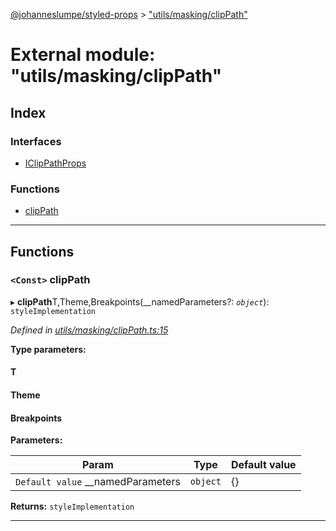 [@johanneslumpe/styled-props](../README.md) > ["utils/masking/clipPath"](../modules/_utils_masking_clippath_.md)

# External module: "utils/masking/clipPath"

## Index

### Interfaces

* [IClipPathProps](../interfaces/_utils_masking_clippath_.iclippathprops.md)

### Functions

* [clipPath](_utils_masking_clippath_.md#clippath)

---

## Functions

<a id="clippath"></a>

### `<Const>` clipPath

▸ **clipPath**T,Theme,Breakpoints(__namedParameters?: *`object`*): `styleImplementation`

*Defined in [utils/masking/clipPath.ts:15](https://github.com/johanneslumpe/styled-props/blob/3abf398/src/utils/masking/clipPath.ts#L15)*

**Type parameters:**

#### T 
#### Theme 
#### Breakpoints 
**Parameters:**

| Param | Type | Default value |
| ------ | ------ | ------ |
| `Default value` __namedParameters | `object` |  {} |

**Returns:** `styleImplementation`

___

